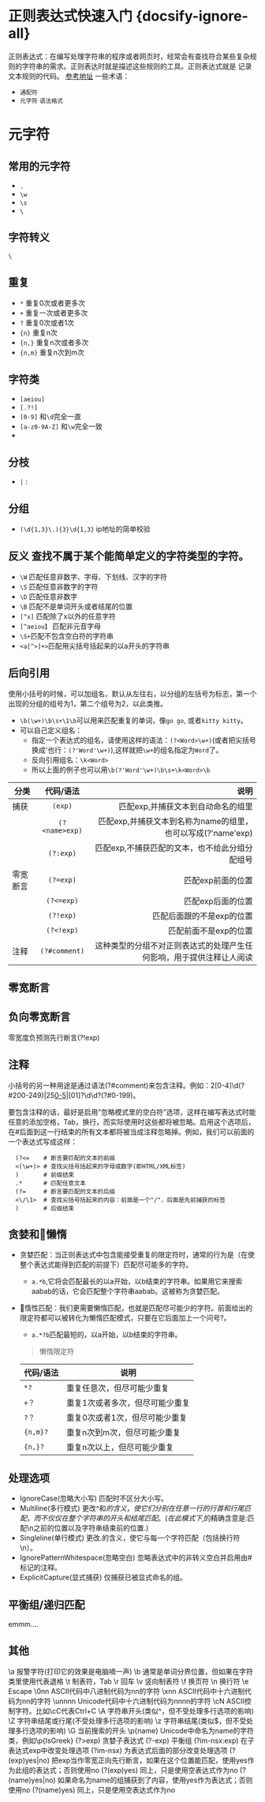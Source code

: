 # 正则表达式快速入门 {docsify-ignore-all}

正则表达式：在编写处理字符串的程序或者网页时，经常会有查找符合某些复杂规则的字符串的需求。正则表达时就是描述这些规则的工具。正则表达式就是
记录文本规则的代码。 [参考地址](https://www.jb51.net/tools/zhengze.html)
一些术语：
* `通配符`
* `元字符`  `语法格式`

# 元字符
## 常用的元字符
* `.`
* `\w` 
* `\s`
* `\`

## 字符转义
`\`
## 重复
* `*` 重复0次或者更多次
* `+` 重复一次或者更多次   
* `?` 重复0次或者1次
* `{n}` 重复n次
* `{n,}` 重复n次或者多次
* `{n,m}` 重复n次到m次
## 字符类
* `[aeiou]`
* `[.?!]`
* `[0-9]` 和`\d`完全一直
* `[a-z0-9A-Z]` 和`\w`完全一致
* 
## 分枝
* `|` :
## 分组
* `(\d{1,3}\.){3}\d{1,3}` ip地址的简单校验
## 反义  查找不属于某个能简单定义的字符类型的字符。
* `\W` 匹配任意非数字、字母、下划线、汉字的字符 
* `\S` 匹配任意非数字的字符
* `\D` 匹配任意非数字
* `\B` 匹配不是单词开头或者结尾的位置
* `[^x]` 匹配除了x以外的任意字符
* `[^aeiou】` 匹配非元音字母
* `\S+`匹配不包含空白符的字符串
* `<a[^>]+>`匹配用尖括号括起来的以a开头的字符串

## 后向引用
使用小括号的时候，可以加组名，默认从左往右，以分组的左括号为标志，第一个出现的分组的组号为1，第二个组号为2，以此类推。
* `\b(\w+)\b\s+\1\b`可以用来匹配重复的单词，像`go go`, 或者`kitty kitty`。
* 可以自己定义组名：
    * 指定一个表达式的组名，请使用这样的语法：`(?<Word>\w+)`(或者把尖括号换成'也行：`(?'Word'\w+)`),这样就把`\w+`的组名指定为`Word`了。
    * 反向引用组名：`\k<Word>`
    * 所以上面的例子也可以用`\b(?'Word'\w+)\b\s+\k<Word>\b`

| 分类 | 代码/语法 | 说明 | 
| - | :-: | -: | 
| 捕获 | `(exp)`| 匹配exp,并捕获文本到自动命名的组里 | 
|  | `(?<name>exp)`| 匹配exp,并捕获文本到名称为name的组里，也可以写成(?'name'exp) | 
|  | `(?:exp)`| 匹配exp,不捕获匹配的文本，也不给此分组分配组号 | 
| 零宽断言 | `(?=exp)`| 匹配exp前面的位置 | 
|  | `(?<=exp)`| 匹配exp后面的位置 | 
|  | `(?!exp)`| 匹配后面跟的不是exp的位置 | 
|  | `(?<!exp)`| 匹配前面不是exp的位置 | 
| 注释 | `(?#comment)`| 这种类型的分组不对正则表达式的处理产生任何影响，用于提供注释让人阅读 | 

## 零宽断言

## 负向零宽断言
零宽度负预测先行断言(?!exp)
## 注释
小括号的另一种用途是通过语法(?#comment)来包含注释。例如：2[0-4]\d(?#200-249)|25[0-5](?#250-255)|[01]?\d\d?(?#0-199)。

要包含注释的话，最好是启用“忽略模式里的空白符”选项，这样在编写表达式时能任意的添加空格，Tab，换行，而实际使用时这些都将被忽略。启用这个选项后，在#后面到这一行结束的所有文本都将被当成注释忽略掉。例如，我们可以前面的一个表达式写成这样：

      (?<=    # 断言要匹配的文本的前缀
      <(\w+)> # 查找尖括号括起来的字母或数字(即HTML/XML标签)
      )       # 前缀结束
      .*      # 匹配任意文本
      (?=     # 断言要匹配的文本的后缀
      <\/\1>  # 查找尖括号括起来的内容：前面是一个"/"，后面是先前捕获的标签
      )       # 后缀结束

## 贪婪和懒惰
* 贪婪匹配：当正则表达式中包含能接受重复的限定符时，通常的行为是（在使整个表达式能得到匹配的前提下）匹配尽可能多的字符。
    * `a.*b`,它将会匹配最长的以a开始，以b结束的字符串。如果用它来搜索aabab的话，它会匹配整个字符串aabab。这被称为贪婪匹配。
* 惰性匹配：我们更需要懒惰匹配，也就是匹配尽可能少的字符。前面给出的限定符都可以被转化为懒惰匹配模式，只要在它后面加上一个问号?。
    * `a.*?b`匹配最短的，以a开始，以b结束的字符串。
  > 懒惰限定符

  | 代码/语法 | 说明 |  
  | - | - |
  | `*?` | 重复任意次，但尽可能少重复 |
  | `+？` | 重复1次或者多次，但尽可能少重复 |
  | `?？` | 重复0次或者1次，但尽可能少重复 |
  | `{n,m}?` | 重复n次到m次，但尽可能少重复 |
  | `{n,}?` | 重复n次以上，但尽可能少重复 |

## 处理选项
* IgnoreCase(忽略大小写)	匹配时不区分大小写。   
* Multiline(多行模式)	更改^和$的含义，使它们分别在任意一行的行首和行尾匹配，而不仅仅在整个字符串的开头和结尾匹配。(在此模式下,$的精确含意是:匹配\n之前的位置以及字符串结束前的位置.)   
* Singleline(单行模式)	更改.的含义，使它与每一个字符匹配（包括换行符\n）。  
* IgnorePatternWhitespace(忽略空白)	忽略表达式中的非转义空白并启用由#标记的注释。  
* ExplicitCapture(显式捕获)	仅捕获已被显式命名的组。
## 平衡组/递归匹配
emmm....
## 其他
\a	报警字符(打印它的效果是电脑嘀一声)
\b	通常是单词分界位置，但如果在字符类里使用代表退格
\t	制表符，Tab
\r	回车
\v	竖向制表符
\f	换页符
\n	换行符
\e	Escape
\0nn	ASCII代码中八进制代码为nn的字符
\xnn	ASCII代码中十六进制代码为nn的字符
\unnnn	Unicode代码中十六进制代码为nnnn的字符
\cN	ASCII控制字符。比如\cC代表Ctrl+C
\A	字符串开头(类似^，但不受处理多行选项的影响)
\Z	字符串结尾或行尾(不受处理多行选项的影响)
\z	字符串结尾(类似$，但不受处理多行选项的影响)
\G	当前搜索的开头
\p{name}	Unicode中命名为name的字符类，例如\p{IsGreek}
(?>exp)	贪婪子表达式
(?<x>-<y>exp)	平衡组
(?im-nsx:exp)	在子表达式exp中改变处理选项
(?im-nsx)	为表达式后面的部分改变处理选项
(?(exp)yes|no)	把exp当作零宽正向先行断言，如果在这个位置能匹配，使用yes作为此组的表达式；否则使用no
(?(exp)yes)	同上，只是使用空表达式作为no
(?(name)yes|no)	如果命名为name的组捕获到了内容，使用yes作为表达式；否则使用no
(?(name)yes)	同上，只是使用空表达式作为no





